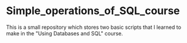 # Simple_operations_of_SQL_course
This is a small repository which stores two basic scripts that I learned to make in the "Using Databases and SQL" course.
